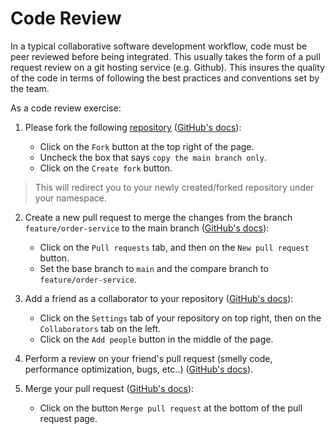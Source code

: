 # Code Review

In a typical collaborative software development workflow, code must be peer reviewed before being integrated. This
usually takes the form of a pull request review on a git hosting service (e.g. Github). This insures the quality of the
code in terms of following the best practices and conventions set by the team.

As a code review exercise:

1) Please fork the
   following [repository](https://github.com/sweng-epfl/code-review) ([GitHub's docs](https://docs.github.com/en/get-started/quickstart/fork-a-repo)):

    - Click on the `Fork` button at the top right of the page. 
    - Uncheck the box that says `copy the main branch only`.
    - Click on the `Create fork` button.

> This will redirect you to your newly created/forked repository under your namespace.

2) Create a new pull request to merge the changes from the branch `feature/order-service` to the main
   branch ([GitHub's docs](https://docs.github.com/en/pull-requests/collaborating-with-pull-requests/proposing-changes-to-your-work-with-pull-requests/creating-a-pull-request)):
    - Click on the `Pull requests` tab, and then on the `New pull request` button.
    - Set the base branch to `main` and the compare branch to `feature/order-service`.

3) Add a friend as a collaborator to your
   repository ([GitHub's docs](https://docs.github.com/en/account-and-profile/setting-up-and-managing-your-personal-account-on-github/managing-access-to-your-personal-repositories/inviting-collaborators-to-a-personal-repository)):
    - Click on the `Settings` tab of your repository on top right, then on the `Collaborators` tab on the left.
    - Click on the `Add people` button in the middle of the page.

4) Perform a review on your friend's pull request (smelly code, performance optimization, bugs,
   etc..) ([GitHub's docs](https://docs.github.com/en/pull-requests/collaborating-with-pull-requests/reviewing-changes-in-pull-requests/about-pull-request-reviews)).

5) Merge your pull request ([GitHub's docs](https://docs.github.com/en/pull-requests/collaborating-with-pull-requests/incorporating-changes-from-a-pull-request/merging-a-pull-request)):
   - Click on the button `Merge pull request` at the bottom of the pull request page.
